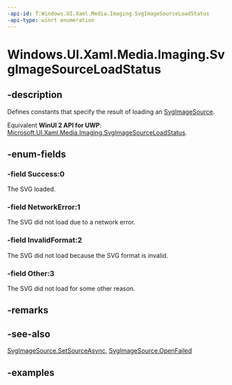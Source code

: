 ```yaml
---
-api-id: T:Windows.UI.Xaml.Media.Imaging.SvgImageSourceLoadStatus
-api-type: winrt enumeration
---
```


<!-- Enumeration syntax.
public enum SvgImageSourceLoadStatus : int {
	Success = 0
	NetworkError = 1
	InvalidFormat = 2
	Other = 3
}
-->

# Windows.UI.Xaml.Media.Imaging.SvgImageSourceLoadStatus

## -description
Defines constants that specify the result of loading an [SvgImageSource](svgimagesource.md).

Equivalent **WinUI 2 API for UWP**: [Microsoft.UI.Xaml.Media.Imaging.SvgImageSourceLoadStatus](/windows/winui/api/microsoft.ui.xaml.media.imaging.svgimagesourceloadstatus).

## -enum-fields
### -field Success:0
The SVG loaded.

### -field NetworkError:1
The SVG did not load due to a network error.

### -field InvalidFormat:2
The SVG did not load because the SVG format is invalid.

### -field Other:3
The SVG did not load for some other reason.

## -remarks

## -see-also
[SvgImageSource.SetSourceAsync](svgimagesource_setsourceasync_1118221574.md), [SvgImageSource.OpenFailed](svgimagesource_openfailed.md)

## -examples

